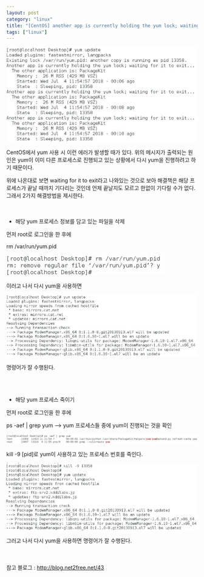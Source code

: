 ```yaml
---
layout: post
category: "linux"
title: "[CentOS] another app is currently holding the yum lock; waiting for it to exit..."
tags: ["linux"]
---
```


<img src="https://github.com/P00HP00H/P00HP00H.github.io/blob/master/img/Others/77.JPG?raw=true" width="px">


CentOS에서 yum 사용 시 이런 에러가 발생할 때가 있다. 위의 메시지가 출력되는 원인은 yum이 이미 다른 프로세스로 진행되고 있는 상황에서 다시 yum을 진행하려고 하기 때문이다.

위에 나온대로 보면 waiting for it to exit라고 나와있는 것으로 보아 해결책은 해당 프로세스가 끝날 때까지 기다리는 것인데 언제 끝날지도 모르고 한없이 기다릴 수가 없다. 그래서 2가지 해결방법을 제시한다.<br><br><br>

- 해당 yum 프로세스 정보를 담고 있는 파일을 삭제

먼저 root로 로그인을 한 후에

rm /var/run/yum.pid

<img src="https://github.com/P00HP00H/P00HP00H.github.io/blob/master/img/Others/74.JPG?raw=true" width="px">

이러고 나서 다시 yum을 사용하면

<img src="https://github.com/P00HP00H/P00HP00H.github.io/blob/master/img/Others/73.JPG?raw=true" width="px">

명령어가 잘 수행된다.
<br><br><br><br>
- 해당 yum 프로세스 죽이기

먼저 root로 로그인을 한 후에

ps -aef \| grep yum	--> yum 프로세스들 중에 yum이 진행되는 것을 확인

<img src="https://github.com/P00HP00H/P00HP00H.github.io/blob/master/img/Others/78.JPG?raw=true" width="750px">

kill -9 [pid]로 yum이 사용하고 있는 프로세스 번호를 죽인다.

<img src="https://github.com/P00HP00H/P00HP00H.github.io/blob/master/img/Others/79.JPG?raw=true" width="px">

그러고 나서 다시 yum을 사용하면 명령어가 잘 수행된다.
<br><br><br><br>
참고 블로그 : http://blog.net2free.net/43
